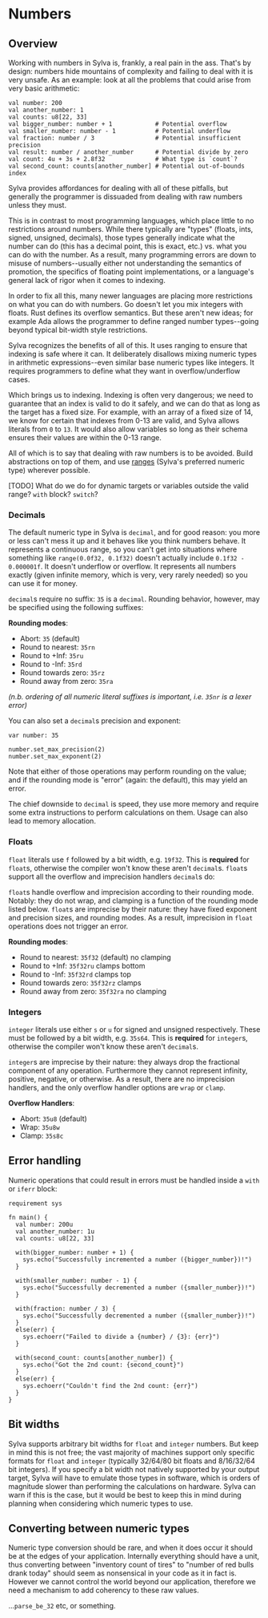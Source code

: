 # Numbers

## Overview

Working with numbers in Sylva is, frankly, a real pain in the ass.  That's by
design: numbers hide mountains of complexity and failing to deal with it is
very unsafe.  As an example: look at all the problems that could arise from
very basic arithmetic:

```sylva
val number: 200
val another_number: 1
val counts: u8[22, 33]
val bigger_number: number + 1            # Potential overflow
val smaller_number: number - 1           # Potential underflow
val fraction: number / 3                 # Potential insufficient precision
val result: number / another_number      # Potential divide by zero
val count: 4u + 3s + 2.8f32              # What type is `count`?
val second_count: counts[another_number] # Potential out-of-bounds index
```

Sylva provides affordances for dealing with all of these pitfalls, but
generally the programmer is dissuaded from dealing with raw numbers unless
they must.

This is in contrast to most programming languages, which place little to no
restrictions around numbers.  While there typically are "types" (floats, ints,
signed, unsigned, decimals), those types generally indicate what the number can
do (this has a decimal point, this is exact, etc.) vs. what you can do with the
number.  As a result, many programming errors are down to misuse of
numbers--usually either not understanding the semantics of promotion, the
specifics of floating point implementations, or a language's general lack of
rigor when it comes to indexing.

In order to fix all this, many newer languages are placing more restrictions on
what you can do with numbers.  Go doesn't let you mix integers with floats.
Rust defines its overflow semantics.  But these aren't new ideas; for example
Ada allows the programmer to define ranged number types--going beyond typical
bit-width style restrictions.

Sylva recognizes the benefits of all of this.  It uses ranging to ensure that
indexing is safe where it can.  It deliberately disallows mixing numeric types
in arithmetic expressions--even similar base numeric types like integers.  It
requires programmers to define what they want in overflow/underflow cases.

Which brings us to indexing.  Indexing is often very dangerous; we need to
guarantee that an index is valid to do it safely, and we can do that as long as
the target has a fixed size.  For example, with an array of a fixed size of 14,
we know for certain that indexes from 0-13 are valid, and Sylva allows literals
from `0` to `13`.  It would also allow variables so long as their schema
ensures their values are within the 0-13 range.

All of which is to say that dealing with raw numbers is to be avoided.  Build
abstractions on top of them, and use [ranges](ranges.md) (Sylva's preferred
numeric type) wherever possible.

[TODO] What do we do for dynamic targets or variables outside the valid range?
       `with` block?  `switch`?

### Decimals

The default numeric type in Sylva is `decimal`, and for good reason: you more
or less can't mess it up and it behaves like you think numbers behave.  It
represents a continuous range, so you can't get into situations where something
like `range(0.0f32, 0.1f32)` doesn't actually include `0.1f32 - 0.000001f`.  It
doesn't underflow or overflow.  It represents all numbers exactly (given
infinite memory, which is very, very rarely needed) so you can use it for
money.

`decimal`s require no suffix: `35` is a `decimal`.  Rounding behavior, however,
may be specified using the following suffixes:

**Rounding modes**:
- Abort:                `35` (default)
- Round to nearest:     `35rn`
- Round to +Inf:        `35ru`
- Round to -Inf:        `35rd`
- Round towards zero:   `35rz`
- Round away from zero: `35ra`

_(n.b. ordering of all numeric literal suffixes is important, i.e. `35nr` is a
lexer error)_

You can also set a `decimal`s precision and exponent:

```sylva
var number: 35

number.set_max_precision(2)
number.set_max_exponent(2)
```

Note that either of those operations may perform rounding on the value; and if
the rounding mode is "error" (again: the default), this may yield an error.

The chief downside to `decimal` is speed, they use more memory and require
some extra instructions to perform calculations on them.  Usage can also lead
to memory allocation.

### Floats

`float` literals use `f` followed by a bit width, e.g. `19f32`.  This is
**required** for `float`s, otherwise the compiler won't know these aren't
`decimal`s.  `float`s support all the overflow and imprecision handlers
`decimal`s do:

`float`s handle overflow and imprecision according to their rounding mode.
Notably: they do not wrap, and clamping is a function of the rounding mode
listed below.  `float`s are imprecise by their nature: they have fixed exponent
and precision sizes, and rounding modes.  As a result, imprecision in `float`
operations does not trigger an error.

**Rounding modes**:
- Round to nearest:     `35f32` (default) no clamping
- Round to +Inf:        `35f32ru` clamps bottom
- Round to -Inf:        `35f32rd` clamps top
- Round towards zero:   `35f32rz` clamps
- Round away from zero: `35f32ra` no clamping

### Integers

`integer` literals use either `s` or `u` for signed and unsigned respectively.
These must be followed by a bit width, e.g. `35s64`.  This is **required** for
`integer`s, otherwise the compiler won't know these aren't `decimal`s.

`integer`s are imprecise by their nature: they always drop the fractional
component of any operation.  Furthermore they cannot represent infinity,
positive, negative, or otherwise.  As a result, there are no imprecision
handlers, and the only overflow handler options are `wrap` or `clamp`.

**Overflow Handlers**:
- Abort: `35u8` (default)
- Wrap:  `35u8w`
- Clamp: `35s8c`

## Error handling

Numeric operations that could result in errors must be handled inside a `with`
or `iferr` block:

```sylva
requirement sys

fn main() {
  val number: 200u
  val another_number: 1u
  val counts: u8[22, 33]

  with(bigger_number: number + 1) {
    sys.echo("Successfully incremented a number ({bigger_number})!")
  }

  with(smaller_number: number - 1) {
    sys.echo("Successfully decremented a number ({smaller_number})!")
  }

  with(fraction: number / 3) {
    sys.echo("Successfully decremented a number ({smaller_number})!")
  }
  else(err) {
    sys.echoerr("Failed to divide a {number} / {3}: {err}")
  }

  with(second_count: counts[another_number]) {
    sys.echo("Got the 2nd count: {second_count}")
  }
  else(err) {
    sys.echoerr("Couldn't find the 2nd count: {err}")
  }
}
```

## Bit widths

Sylva supports arbitrary bit widths for `float` and `integer` numbers.  But
keep in mind this is not free; the vast majority of machines support only
specific formats for `float` and `integer` (typically 32/64/80 bit floats and
8/16/32/64 bit integers).  If you specify a bit width not natively supported by
your output target, Sylva will have to emulate those types in software, which
is orders of magnitude slower than performing the calculations on hardware.
Sylva can warn if this is the case, but it would be best to keep this in mind
during planning when considering which numeric types to use.

## Converting between numeric types

Numeric type conversion should be rare, and when it does occur it should be at
the edges of your application.  Internally everything should have a unit, thus
converting between "inventory count of tires" to "number of red bulls drank
today" should seem as nonsensical in your code as it in fact is.  However we
cannot control the world beyond our application, therefore we need a mechanism
to add coherency to these raw values.

...`parse_be_32` etc, or something.
